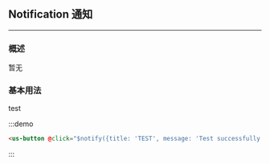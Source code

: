 ## Notification 通知
---
### 概述
暂无

### 基本用法

<div class="demo-display">
  <div class="layout">
  <!-- 外面两层 demo-display 和 layout 记得加上 -->
    <us-button @click="$notify({title: 'TEST', type: 'error', message: 'Test successfully.', duration: 0})">test</us-button>
  </div>
  <div class="code-display">

:::demo
```html
<us-button @click="$notify({title: 'TEST', message: 'Test successfully.', duration: 0})">test</us-button>
```
:::
  </div>
</div>